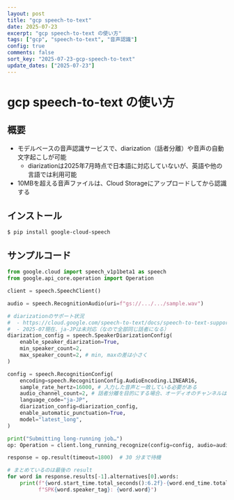 ```yaml
---
layout: post
title: "gcp speech-to-text" 
date: 2025-07-23
excerpt: "gcp speech-to-text の使い方"
tags: ["gcp", "speech-to-text", "音声認識"]
config: true
comments: false
sort_key: "2025-07-23-gcp-speech-to-text"
update_dates: ["2025-07-23"]
---
```


# gcp speech-to-text の使い方

## 概要
 - モデルベースの音声認識サービスで、diarization（話者分離）や音声の自動文字起こしが可能
   - diarizationは2025年7月時点で日本語に対応していないが、英語や他の言語では利用可能
 - 10MBを超える音声ファイルは、Cloud Storageにアップロードしてから認識する

## インストール

```console
$ pip install google-cloud-speech
```

## サンプルコード

```python
from google.cloud import speech_v1p1beta1 as speech
from google.api_core.operation import Operation

client = speech.SpeechClient()

audio = speech.RecognitionAudio(uri=f"gs://.../.../sample.wav")

# diarizationのサポート状況
#  - https://cloud.google.com/speech-to-text/docs/speech-to-text-supported-languages?hl=ja
#  - 2025-07現在、ja-JPは未対応（なので全部同じ話者になる）
diarization_config = speech.SpeakerDiarizationConfig(
    enable_speaker_diarization=True,
    min_speaker_count=2,
    max_speaker_count=2, # min, maxの差は小さく
)

config = speech.RecognitionConfig(
    encoding=speech.RecognitionConfig.AudioEncoding.LINEAR16,
    sample_rate_hertz=16000, # 入力した音声と一致している必要がある
    audio_channel_count=2, # 話者分離を目的にする場合、オーディオのチャンネルは2がいいらしい
    language_code="ja-JP",
    diarization_config=diarization_config,
    enable_automatic_punctuation=True,
    model="latest_long",
)

print("Submitting long‑running job…")
op: Operation = client.long_running_recognize(config=config, audio=audio)

response = op.result(timeout=1800)  # 30 分まで待機

# まとめているのは最後の result
for word in response.results[-1].alternatives[0].words:
    print(f"{word.start_time.total_seconds():6.2f}-{word.end_time.total_seconds():6.2f} "
          f"SPK{word.speaker_tag}: {word.word}")
```

